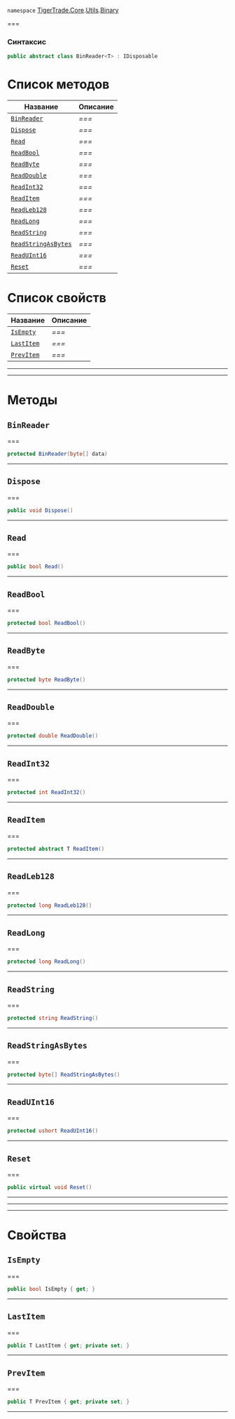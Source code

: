 
`namespace` [TigerTrade.Core](../../../TigerTrade.Core.md).[Utils](../../../TigerTrade.Core/Utils.md).[Binary](../../../TigerTrade.Core/Utils/Binary.md)


===

### Синтаксис
```csharp
public abstract class BinReader<T> : IDisposable
```


# Список методов
| Название | Описание |
| --- | --- |
| [`BinReader`](#method-binreader) | *===* |
| [`Dispose`](#method-dispose) | *===* |
| [`Read`](#method-read) | *===* |
| [`ReadBool`](#method-readbool) | *===* |
| [`ReadByte`](#method-readbyte) | *===* |
| [`ReadDouble`](#method-readdouble) | *===* |
| [`ReadInt32`](#method-readint32) | *===* |
| [`ReadItem`](#method-readitem) | *===* |
| [`ReadLeb128`](#method-readleb128) | *===* |
| [`ReadLong`](#method-readlong) | *===* |
| [`ReadString`](#method-readstring) | *===* |
| [`ReadStringAsBytes`](#method-readstringasbytes) | *===* |
| [`ReadUInt16`](#method-readuint16) | *===* |
| [`Reset`](#method-reset) | *===* |

# Список свойств
| Название | Описание |
| --- | --- |
| [`IsEmpty`](#property-isempty) | *===* |
| [`LastItem`](#property-lastitem) | *===* |
| [`PrevItem`](#property-previtem) | *===* |





***  
***  
# Методы

## `BinReader`<a href="method-binreader" id="method-binreader"></a>
===
```csharp
protected BinReader(byte[] data)
```

***  

## `Dispose`<a href="method-dispose" id="method-dispose"></a>
===
```csharp
public void Dispose()
```

***  

## `Read`<a href="method-read" id="method-read"></a>
===
```csharp
public bool Read()
```

***  

## `ReadBool`<a href="method-readbool" id="method-readbool"></a>
===
```csharp
protected bool ReadBool()
```

***  

## `ReadByte`<a href="method-readbyte" id="method-readbyte"></a>
===
```csharp
protected byte ReadByte()
```

***  

## `ReadDouble`<a href="method-readdouble" id="method-readdouble"></a>
===
```csharp
protected double ReadDouble()
```

***  

## `ReadInt32`<a href="method-readint32" id="method-readint32"></a>
===
```csharp
protected int ReadInt32()
```

***  

## `ReadItem`<a href="method-readitem" id="method-readitem"></a>
===
```csharp
protected abstract T ReadItem()
```

***  

## `ReadLeb128`<a href="method-readleb128" id="method-readleb128"></a>
===
```csharp
protected long ReadLeb128()
```

***  

## `ReadLong`<a href="method-readlong" id="method-readlong"></a>
===
```csharp
protected long ReadLong()
```

***  

## `ReadString`<a href="method-readstring" id="method-readstring"></a>
===
```csharp
protected string ReadString()
```

***  

## `ReadStringAsBytes`<a href="method-readstringasbytes" id="method-readstringasbytes"></a>
===
```csharp
protected byte[] ReadStringAsBytes()
```

***  

## `ReadUInt16`<a href="method-readuint16" id="method-readuint16"></a>
===
```csharp
protected ushort ReadUInt16()
```

***  

## `Reset`<a href="method-reset" id="method-reset"></a>
===
```csharp
public virtual void Reset()
```

***  
***  
 ***  
# Свойства

## `IsEmpty`<a href="property-isempty" id="property-isempty"></a>
===
```csharp
public bool IsEmpty { get; }
```  
***

## `LastItem`<a href="property-lastitem" id="property-lastitem"></a>
===
```csharp
public T LastItem { get; private set; }
```  
***

## `PrevItem`<a href="property-previtem" id="property-previtem"></a>
===
```csharp
public T PrevItem { get; private set; }
```  
***

